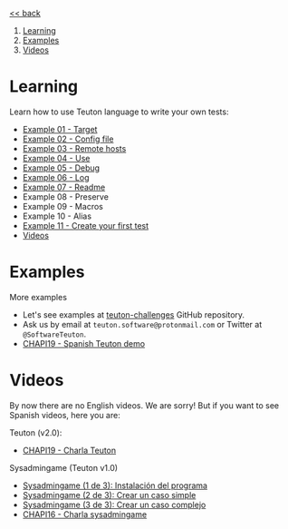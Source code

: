 
[<< back](../../README.md)

1. [Learning](#learning)
2. [Examples](#examples)
3. [Videos](#videos)

# Learning

Learn how to use Teuton language to write your own tests:
- [Example 01 - Target](example-01-target.md)
- [Example 02 - Config file](example-02-config.md)
- [Example 03 - Remote hosts](example-03-remote-hosts.md)
- [Example 04 - Use](example-04-use.md)
- [Example 05 - Debug](example-05-debug.md)
- [Example 06 - Log](example-06-log.md)
- [Example 07 - Readme](example-07-readme.md)
- Example 08 - Preserve
- Example 09 - Macros
- Example 10 - Alias
- [Example 11 - Create your first test](example-11-first-test.md)
- [Videos](videos.md)

# Examples

More examples
* Let's see examples at [teuton-challenges](https://github.com/teuton-software/teuton-challenges) GitHub repository.
* Ask us by email at `teuton.software@protonmail.com` or Twitter at `@SoftwareTeuton`.
* [CHAPI19 - Spanish Teuton demo](https://github.com/dvarrui/proyectos-de-ejemplo/tree/master/charlas/teuton)

# Videos

By now there are no English videos. We are sorry!
But if you want to see Spanish videos, here you are:

Teuton (v2.0):
* [CHAPI19 - Charla Teuton](https://youtu.be/KFWQDfNAFxI?t=12221)

Sysadmingame (Teuton v1.0)
* [Sysadmingame (1 de 3): Instalación del programa](https://youtu.be/dnyMq9_KDco)
* [Sysadmingame (2 de 3): Crear un caso simple](https://youtu.be/0e2g5Izvc6c)
* [Sysadmingame (3 de 3): Crear un caso complejo](https://youtu.be/ebEK6OXH8kQ)
* [CHAPI16 - Charla sysadmingame](https://youtu.be/cNJaB5xzHHQ)
